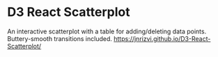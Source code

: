 # D3 React Scatterplot
An interactive scatterplot with a table for adding/deleting data points. Buttery-smooth transitions included.
https://jnrizvi.github.io/D3-React-Scatterplot/

